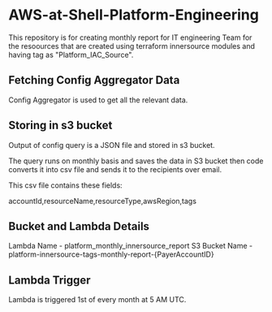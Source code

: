 # AWS-at-Shell-Platform-Engineering
This repository is for creating monthly report for IT engineering Team for the resoources that are created using terraform innersource modules and having tag as "Platform_IAC_Source".

## Fetching Config Aggregator Data

Config Aggregator is used to get all the relevant data.


## Storing in s3 bucket

 Output of config query is a JSON file and stored in s3 bucket.

The query runs on monthly basis and saves the data in S3 bucket then code converts it into csv file and sends it to the recipients over email.

This csv file contains these fields:

accountId,resourceName,resourceType,awsRegion,tags

## Bucket and Lambda Details

Lambda Name - platform_monthly_innersource_report
S3 Bucket Name - platform-innersource-tags-monthly-report-{PayerAccountID}

## Lambda Trigger

Lambda is triggered 1st of every month at 5 AM UTC.
